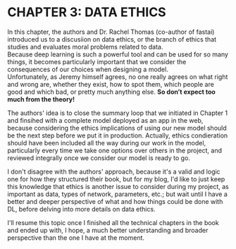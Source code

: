 # CHAPTER 3: DATA ETHICS

In this chapter, the authors and Dr. Rachel Thomas (co-author of fastai) introduced us to a discusiion on data ethics, 
or the branch of ethics that studies and evaluates moral problems related to data.   
Because deep learning is such a powerful tool and can be used for so many things, it becomes particularly important 
that we consider the consequences of our choices when designing a model.  
Unfortunately, as Jeremy himself agrees, no one really agrees on what right and wrong are, whether they exist, how to spot them, 
which people are good and which bad, or pretty much anything else. **So don’t expect too much from the theory!**

The authors' idea is to close the summary loop that we initiated in Chapter 1 and finsihed with a complete model deployed as an app in the web,
because considering the ethics implications of using our new model should be the next step before we put it in production. Actually, ethics condieration
should have been included all the way during our work in the model, particularly every time we take one options over others in the project, 
and reviewed integrally once we consider our model is ready to go.

I don't disagree with the authors' approach, because it's a valid and logic one for how they structured their book, but for my blog, 
I'd like to just keep this knowledge that ethics is another issue to consider during my project, as important as data, types of network, parameters, etc.; 
but wait until I have a better and deeper perspective of what and how things could be done with DL, before delving into more details on data ethics.

I'll resume this topic once I finished all the technical chapters in the book and ended up with, I hope, a much better understanding and broader perspective
than the one I have at the moment.
